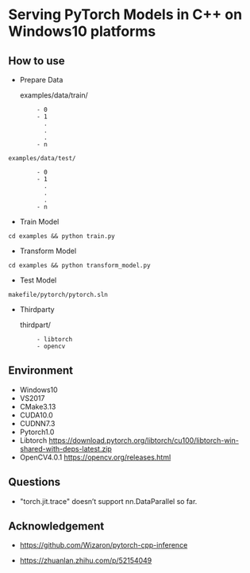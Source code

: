# Serving PyTorch Models in C++ on Windows10 platforms

## How to use

- Prepare Data

	examples/data/train/
```	
		- 0
		- 1
		  .
		  .
		  .
		- n
```	

	examples/data/test/
```	
		- 0
		- 1
		  .
		  .
		  .
		- n
```
- Train Model
```
cd examples && python train.py
```
- Transform Model
```
cd examples && python transform_model.py
```
- Test Model
```
makefile/pytorch/pytorch.sln
```	
- Thirdparty

	thirdpart/
```
		- libtorch  
		- opencv 
```
## Environment

- Windows10
- VS2017
- CMake3.13
- CUDA10.0
- CUDNN7.3
- Pytorch1.0
- Libtorch https://download.pytorch.org/libtorch/cu100/libtorch-win-shared-with-deps-latest.zip
- OpenCV4.0.1 https://opencv.org/releases.html

## Questions

- "torch.jit.trace" doesn’t support nn.DataParallel so far.

	
## Acknowledgement

- https://github.com/Wizaron/pytorch-cpp-inference

- https://zhuanlan.zhihu.com/p/52154049
